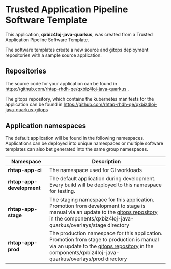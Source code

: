# Trusted Application Pipeline Software Template

This application, **qxbiz4loj-java-quarkus**, was created from a Trusted Application Pipeline Software Template.

The software templates create a new source and gitops deployment repositories with a sample source application. 

## Repositories

The source code for your application can be found in [https://github.com/rhtap-rhdh-qe/qxbiz4loj-java-quarkus ](https://github.com/rhtap-rhdh-qe/qxbiz4loj-java-quarkus ).
 
The gitops repository, which contains the kubernetes manifests for the application can be found in 
[https://github.com/rhtap-rhdh-qe/qxbiz4loj-java-quarkus-gitops ](https://github.com/rhtap-rhdh-qe/qxbiz4loj-java-quarkus-gitops ) 

## Application namespaces 

The default application will be found in the following namespaces. Applications can be deployed into unique namespaces or multiple software templates can also bet generated into the same group namespaces.  

|  Namespace   |  Description   |  
| -------- | -------- |
| **rhtap-app-ci** | The namespace used for CI workloads |
| **rhtap-app-development** | The default application during development. Every build will be deployed to this namespace for testing. |
| **rhtap-app-stage** | The staging namespace for this application. Promotion from development to stage is manual via an update to the [gitops repository](https://github.com/rhtap-rhdh-qe/qxbiz4loj-java-quarkus-gitops ) in the components/qxbiz4loj-java-quarkus/overlays/stage directory |
| **rhtap-app-prod** | The production namespace for this application. Promotion from stage to production is manual via an update to the [gitops repository](https://github.com/rhtap-rhdh-qe/qxbiz4loj-java-quarkus-gitops ) in the components/qxbiz4loj-java-quarkus/overlays/prod directory |